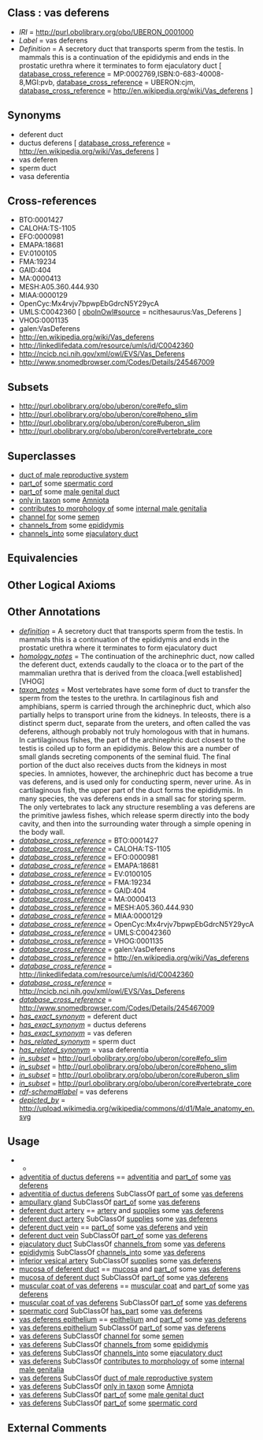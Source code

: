 
## Class : vas deferens

 * *IRI* = http://purl.obolibrary.org/obo/UBERON_0001000
 * *Label* = vas deferens
 * *Definition* = A secretory duct that transports sperm from the testis. In mammals this is a continuation of the epididymis and ends in the prostatic urethra  where it terminates to form ejaculatory duct [ [database_cross_reference](../../ef/oboInOwl#hasDbXref.md) = MP:0002769,ISBN:0-683-40008-8,MGI:pvb, [database_cross_reference](../../ef/oboInOwl#hasDbXref.md) = UBERON:cjm, [database_cross_reference](../../ef/oboInOwl#hasDbXref.md) = http://en.wikipedia.org/wiki/Vas_deferens ]

## Synonyms

 * deferent duct
 * ductus deferens [ [database_cross_reference](../../ef/oboInOwl#hasDbXref.md) = http://en.wikipedia.org/wiki/Vas_deferens ]
 * vas deferen
 * sperm duct
 * vasa deferentia

## Cross-references

 * BTO:0001427
 * CALOHA:TS-1105
 * EFO:0000981
 * EMAPA:18681
 * EV:0100105
 * FMA:19234
 * GAID:404
 * MA:0000413
 * MESH:A05.360.444.930
 * MIAA:0000129
 * OpenCyc:Mx4rvjv7bpwpEbGdrcN5Y29ycA
 * UMLS:C0042360 [ [oboInOwl#source](../../ce/oboInOwl#source.md) = ncithesaurus:Vas_Deferens ]
 * VHOG:0001135
 * galen:VasDeferens
 * http://en.wikipedia.org/wiki/Vas_deferens
 * http://linkedlifedata.com/resource/umls/id/C0042360
 * http://ncicb.nci.nih.gov/xml/owl/EVS/Vas_Deferens
 * http://www.snomedbrowser.com/Codes/Details/245467009

## Subsets

 * http://purl.obolibrary.org/obo/uberon/core#efo_slim
 * http://purl.obolibrary.org/obo/uberon/core#pheno_slim
 * http://purl.obolibrary.org/obo/uberon/core#uberon_slim
 * http://purl.obolibrary.org/obo/uberon/core#vertebrate_core

## Superclasses

 * [duct of male reproductive system](../../UBERON/04/UBERON_0005904.md)
 * [part_of](../../BFO/50/BFO_0000050.md) some [spermatic cord](../../UBERON/52/UBERON_0005352.md)
 * [part_of](../../BFO/50/BFO_0000050.md) some [male genital duct](../../UBERON/47/UBERON_0006947.md)
 * [only in taxon](../../RO/60/RO_0002160.md) some [Amniota](../../NCBITaxon/24/NCBITaxon_32524.md)
 * [contributes to morphology of](../../RO/33/RO_0002433.md) some [internal male genitalia](../../UBERON/54/UBERON_0004054.md)
 * [channel for](../../core#channel/or/core#channel_for.md) some [semen](../../UBERON/68/UBERON_0001968.md)
 * [channels_from](../../core#channels/om/core#channels_from.md) some [epididymis](../../UBERON/01/UBERON_0001301.md)
 * [channels_into](../../core#channels/to/core#channels_into.md) some [ejaculatory duct](../../UBERON/99/UBERON_0000999.md)

## Equivalencies


## Other Logical Axioms


## Other Annotations

 * *[definition](../../IAO/15/IAO_0000115.md)* = A secretory duct that transports sperm from the testis. In mammals this is a continuation of the epididymis and ends in the prostatic urethra  where it terminates to form ejaculatory duct
 * *[homology_notes](../../UBPROP/03/UBPROP_0000003.md)* = The continuation of the archinephric duct, now called the deferent duct, extends caudally to the cloaca or to the part of the mammalian urethra that is derived from the cloaca.[well established][VHOG]
 * *[taxon_notes](../../UBPROP/08/UBPROP_0000008.md)* = Most vertebrates have some form of duct to transfer the sperm from the testes to the urethra. In cartilaginous fish and amphibians, sperm is carried through the archinephric duct, which also partially helps to transport urine from the kidneys. In teleosts, there is a distinct sperm duct, separate from the ureters, and often called the vas deferens, although probably not truly homologous with that in humans. In cartilaginous fishes, the part of the archinephric duct closest to the testis is coiled up to form an epididymis. Below this are a number of small glands secreting components of the seminal fluid. The final portion of the duct also receives ducts from the kidneys in most species. In amniotes, however, the archinephric duct has become a true vas deferens, and is used only for conducting sperm, never urine. As in cartilaginous fish, the upper part of the duct forms the epididymis. In many species, the vas deferens ends in a small sac for storing sperm. The only vertebrates to lack any structure resembling a vas deferens are the primitive jawless fishes, which release sperm directly into the body cavity, and then into the surrounding water through a simple opening in the body wall.
 * *[database_cross_reference](../../ef/oboInOwl#hasDbXref.md)* = BTO:0001427
 * *[database_cross_reference](../../ef/oboInOwl#hasDbXref.md)* = CALOHA:TS-1105
 * *[database_cross_reference](../../ef/oboInOwl#hasDbXref.md)* = EFO:0000981
 * *[database_cross_reference](../../ef/oboInOwl#hasDbXref.md)* = EMAPA:18681
 * *[database_cross_reference](../../ef/oboInOwl#hasDbXref.md)* = EV:0100105
 * *[database_cross_reference](../../ef/oboInOwl#hasDbXref.md)* = FMA:19234
 * *[database_cross_reference](../../ef/oboInOwl#hasDbXref.md)* = GAID:404
 * *[database_cross_reference](../../ef/oboInOwl#hasDbXref.md)* = MA:0000413
 * *[database_cross_reference](../../ef/oboInOwl#hasDbXref.md)* = MESH:A05.360.444.930
 * *[database_cross_reference](../../ef/oboInOwl#hasDbXref.md)* = MIAA:0000129
 * *[database_cross_reference](../../ef/oboInOwl#hasDbXref.md)* = OpenCyc:Mx4rvjv7bpwpEbGdrcN5Y29ycA
 * *[database_cross_reference](../../ef/oboInOwl#hasDbXref.md)* = UMLS:C0042360
 * *[database_cross_reference](../../ef/oboInOwl#hasDbXref.md)* = VHOG:0001135
 * *[database_cross_reference](../../ef/oboInOwl#hasDbXref.md)* = galen:VasDeferens
 * *[database_cross_reference](../../ef/oboInOwl#hasDbXref.md)* = http://en.wikipedia.org/wiki/Vas_deferens
 * *[database_cross_reference](../../ef/oboInOwl#hasDbXref.md)* = http://linkedlifedata.com/resource/umls/id/C0042360
 * *[database_cross_reference](../../ef/oboInOwl#hasDbXref.md)* = http://ncicb.nci.nih.gov/xml/owl/EVS/Vas_Deferens
 * *[database_cross_reference](../../ef/oboInOwl#hasDbXref.md)* = http://www.snomedbrowser.com/Codes/Details/245467009
 * *[has_exact_synonym](../../ym/oboInOwl#hasExactSynonym.md)* = deferent duct
 * *[has_exact_synonym](../../ym/oboInOwl#hasExactSynonym.md)* = ductus deferens
 * *[has_exact_synonym](../../ym/oboInOwl#hasExactSynonym.md)* = vas deferen
 * *[has_related_synonym](../../ym/oboInOwl#hasRelatedSynonym.md)* = sperm duct
 * *[has_related_synonym](../../ym/oboInOwl#hasRelatedSynonym.md)* = vasa deferentia
 * *[in_subset](../../et/oboInOwl#inSubset.md)* = http://purl.obolibrary.org/obo/uberon/core#efo_slim
 * *[in_subset](../../et/oboInOwl#inSubset.md)* = http://purl.obolibrary.org/obo/uberon/core#pheno_slim
 * *[in_subset](../../et/oboInOwl#inSubset.md)* = http://purl.obolibrary.org/obo/uberon/core#uberon_slim
 * *[in_subset](../../et/oboInOwl#inSubset.md)* = http://purl.obolibrary.org/obo/uberon/core#vertebrate_core
 * *[rdf-schema#label](../../el/rdf-schema#label.md)* = vas deferens
 * *[depicted_by](../../depicted/by/depicted_by.md)* = http://upload.wikimedia.org/wikipedia/commons/d/d1/Male_anatomy_en.svg

## Usage

 * -
 * [adventitia of ductus deferens](../../UBERON/47/UBERON_0006647.md) == [adventitia](../../UBERON/42/UBERON_0005742.md) and [part_of](../../BFO/50/BFO_0000050.md) some [vas deferens](../../UBERON/00/UBERON_0001000.md)
 * [adventitia of ductus deferens](../../UBERON/47/UBERON_0006647.md) SubClassOf [part_of](../../BFO/50/BFO_0000050.md) some [vas deferens](../../UBERON/00/UBERON_0001000.md)
 * [ampullary gland](../../UBERON/45/UBERON_0009645.md) SubClassOf [part_of](../../BFO/50/BFO_0000050.md) some [vas deferens](../../UBERON/00/UBERON_0001000.md)
 * [deferent duct artery](../../UBERON/92/UBERON_0005192.md) == [artery](../../UBERON/37/UBERON_0001637.md) and [supplies](../../RO/78/RO_0002178.md) some [vas deferens](../../UBERON/00/UBERON_0001000.md)
 * [deferent duct artery](../../UBERON/92/UBERON_0005192.md) SubClassOf [supplies](../../RO/78/RO_0002178.md) some [vas deferens](../../UBERON/00/UBERON_0001000.md)
 * [deferent duct vein](../../UBERON/95/UBERON_0005195.md) == [part_of](../../BFO/50/BFO_0000050.md) some [vas deferens](../../UBERON/00/UBERON_0001000.md) and [vein](../../UBERON/38/UBERON_0001638.md)
 * [deferent duct vein](../../UBERON/95/UBERON_0005195.md) SubClassOf [part_of](../../BFO/50/BFO_0000050.md) some [vas deferens](../../UBERON/00/UBERON_0001000.md)
 * [ejaculatory duct](../../UBERON/99/UBERON_0000999.md) SubClassOf [channels_from](../../core#channels/om/core#channels_from.md) some [vas deferens](../../UBERON/00/UBERON_0001000.md)
 * [epididymis](../../UBERON/01/UBERON_0001301.md) SubClassOf [channels_into](../../core#channels/to/core#channels_into.md) some [vas deferens](../../UBERON/00/UBERON_0001000.md)
 * [inferior vesical artery](../../UBERON/11/UBERON_0001311.md) SubClassOf [supplies](../../RO/78/RO_0002178.md) some [vas deferens](../../UBERON/00/UBERON_0001000.md)
 * [mucosa of deferent duct](../../UBERON/86/UBERON_0004986.md) == [mucosa](../../UBERON/44/UBERON_0000344.md) and [part_of](../../BFO/50/BFO_0000050.md) some [vas deferens](../../UBERON/00/UBERON_0001000.md)
 * [mucosa of deferent duct](../../UBERON/86/UBERON_0004986.md) SubClassOf [part_of](../../BFO/50/BFO_0000050.md) some [vas deferens](../../UBERON/00/UBERON_0001000.md)
 * [muscular coat of vas deferens](../../UBERON/24/UBERON_0004224.md) == [muscular coat](../../UBERON/60/UBERON_0006660.md) and [part_of](../../BFO/50/BFO_0000050.md) some [vas deferens](../../UBERON/00/UBERON_0001000.md)
 * [muscular coat of vas deferens](../../UBERON/24/UBERON_0004224.md) SubClassOf [part_of](../../BFO/50/BFO_0000050.md) some [vas deferens](../../UBERON/00/UBERON_0001000.md)
 * [spermatic cord](../../UBERON/52/UBERON_0005352.md) SubClassOf [has_part](../../BFO/51/BFO_0000051.md) some [vas deferens](../../UBERON/00/UBERON_0001000.md)
 * [vas deferens epithelium](../../UBERON/06/UBERON_0004806.md) == [epithelium](../../UBERON/83/UBERON_0000483.md) and [part_of](../../BFO/50/BFO_0000050.md) some [vas deferens](../../UBERON/00/UBERON_0001000.md)
 * [vas deferens epithelium](../../UBERON/06/UBERON_0004806.md) SubClassOf [part_of](../../BFO/50/BFO_0000050.md) some [vas deferens](../../UBERON/00/UBERON_0001000.md)
 * [vas deferens](../../UBERON/00/UBERON_0001000.md) SubClassOf [channel for](../../core#channel/or/core#channel_for.md) some [semen](../../UBERON/68/UBERON_0001968.md)
 * [vas deferens](../../UBERON/00/UBERON_0001000.md) SubClassOf [channels_from](../../core#channels/om/core#channels_from.md) some [epididymis](../../UBERON/01/UBERON_0001301.md)
 * [vas deferens](../../UBERON/00/UBERON_0001000.md) SubClassOf [channels_into](../../core#channels/to/core#channels_into.md) some [ejaculatory duct](../../UBERON/99/UBERON_0000999.md)
 * [vas deferens](../../UBERON/00/UBERON_0001000.md) SubClassOf [contributes to morphology of](../../RO/33/RO_0002433.md) some [internal male genitalia](../../UBERON/54/UBERON_0004054.md)
 * [vas deferens](../../UBERON/00/UBERON_0001000.md) SubClassOf [duct of male reproductive system](../../UBERON/04/UBERON_0005904.md)
 * [vas deferens](../../UBERON/00/UBERON_0001000.md) SubClassOf [only in taxon](../../RO/60/RO_0002160.md) some [Amniota](../../NCBITaxon/24/NCBITaxon_32524.md)
 * [vas deferens](../../UBERON/00/UBERON_0001000.md) SubClassOf [part_of](../../BFO/50/BFO_0000050.md) some [male genital duct](../../UBERON/47/UBERON_0006947.md)
 * [vas deferens](../../UBERON/00/UBERON_0001000.md) SubClassOf [part_of](../../BFO/50/BFO_0000050.md) some [spermatic cord](../../UBERON/52/UBERON_0005352.md)

## External Comments

